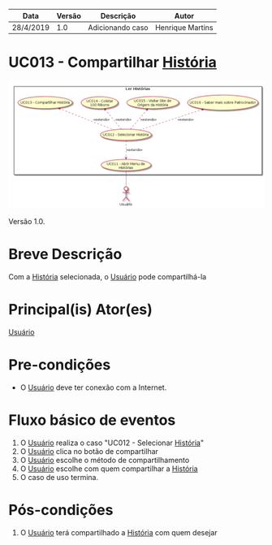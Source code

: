 | Data       | Versão  | Descrição       | Autor            |
| ---------- | ------- | --------------- | ---------------- |
| 28/4/2019 | 1.0 | Adicionando caso | Henrique Martins |


# UC013 - Compartilhar [História](https://github.com/requisitos-2019-1/Ribon/blob/master/Modelagem%%20de%%20Requisitos/Lexicos/Historia.md)


![diagrama](Ler_Historia.png)

Versão 1.0.

# Breve Descrição
Com a [História](https://github.com/requisitos-2019-1/Ribon/blob/master/Modelagem%%20de%%20Requisitos/Lexicos/Historia.md) selecionada, o [Usuário](https://github.com/requisitos-2019-1/Ribon/blob/master/Modelagem%%20de%%20Requisitos/Lexicos/Usuário.md) pode compartilhá-la

# Principal(is) Ator(es)
[Usuário](https://github.com/requisitos-2019-1/Ribon/blob/master/Modelagem%%20de%%20Requisitos/Lexicos/Usuário.md)

# Pre-condições
- O [Usuário](https://github.com/requisitos-2019-1/Ribon/blob/master/Modelagem%20de%20Requisitos/Lexicos/Usuário.md) deve ter conexão com a Internet.

# Fluxo básico de eventos
1. O [Usuário](https://github.com/requisitos-2019-1/Ribon/blob/master/Modelagem%%20de%%20Requisitos/Lexicos/Usuário.md) realiza o caso "UC012 - Selecionar [História](https://github.com/requisitos-2019-1/Ribon/blob/master/Modelagem%%20de%%20Requisitos/Lexicos/Historia.md)"
1. O [Usuário](https://github.com/requisitos-2019-1/Ribon/blob/master/Modelagem%%20de%%20Requisitos/Lexicos/Usuário.md) clica no botão de compartilhar
1. O [Usuário](https://github.com/requisitos-2019-1/Ribon/blob/master/Modelagem%%20de%%20Requisitos/Lexicos/Usuário.md) escolhe o método de compartilhamento
1. O [Usuário](https://github.com/requisitos-2019-1/Ribon/blob/master/Modelagem%%20de%%20Requisitos/Lexicos/Usuário.md) escolhe com quem compartilhar a [História](https://github.com/requisitos-2019-1/Ribon/blob/master/Modelagem%%20de%%20Requisitos/Lexicos/Historia.md)
1. O caso de uso termina.

# Pós-condições
1. O [Usuário](https://github.com/requisitos-2019-1/Ribon/blob/master/Modelagem%%20de%%20Requisitos/Lexicos/Usuário.md) terá compartilhado a [História](https://github.com/requisitos-2019-1/Ribon/blob/master/Modelagem%%20de%%20Requisitos/Lexicos/Historia.md) com quem desejar
